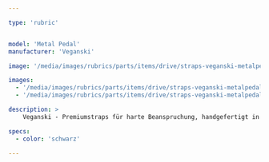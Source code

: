 ```yaml
---

type: 'rubric'


model: 'Metal Pedal'
manufacturer: 'Veganski'

image: '/media/images/rubrics/parts/items/drive/straps-veganski-metalpedal_1.jpeg'

images:
  - '/media/images/rubrics/parts/items/drive/straps-veganski-metalpedal_2.jpeg'
  - '/media/images/rubrics/parts/items/drive/straps-veganski-metalpedal_3.jpeg'

description: >
    Veganski - Premiumstraps für harte Beanspruchung, handgefertigt in Polen. Phantastische Qualität zum erschwinglichen Preis. Genäht aus Sitzgurten, mit extra reißfestem Nähten, besonders beanspruchte Teile sind aus Metall. Passt an alle Pedale.

specs:
  - color: 'schwarz'
    
---
```


